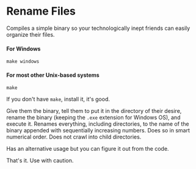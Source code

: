 # Rename Files
Compiles a simple binary so your technologically inept friends can easily organize their files.

#### For Windows
```
make windows
```
#### For most other Unix-based systems
```
make
```

If you don't have `make`, install it, it's good.

Give them the binary, tell them to put it in the directory of their desire, rename the binary (keeping the `.exe` extension for Windows OS), and execute it. Renames everything, including directories, to the name of the binary appended with sequentially increasing numbers. Does so in smart numerical order. Does not crawl into child directories.

Has an alternative usage but you can figure it out from the code.

That's it. Use with caution.
